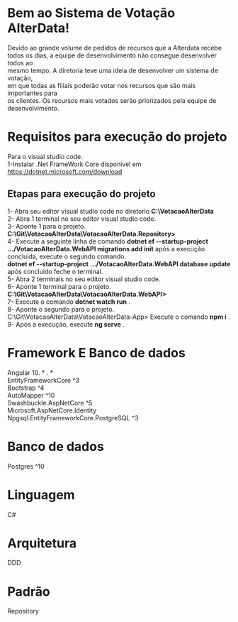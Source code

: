 
<h1 id="bem-ao-sistema-de-votação-alterdata">Bem ao Sistema de Votação AlterData!</h1>
<p>Devido ao grande volume de pedidos de recursos que a Alterdata recebe<br>
todos os dias, a equipe de desenvolvimento não consegue desenvolver todos ao<br>
mesmo tempo. A diretoria teve uma ideia de desenvolver um sistema de votação,<br>
em que todas as filiais poderão votar nos recursos que são mais importantes para<br>
os clientes. Os recursos mais votados serão priorizados pela equipe de<br>
desenvolvimento.</p>
<h1 id="requisitos-para-execução-do-projeto">Requisitos para execução do projeto</h1>
<p>Para o visual studio code.<br>
1-Instalar .Net FrameWork Core disponivel em <a href="https://dotnet.microsoft.com/download">https://dotnet.microsoft.com/download</a></p>
<h2 id="etapas-para-execução-do-projeto">Etapas para execução do projeto</h2>
<p>1- Abra seu editor visual studio code no diretorio <strong>C:\VotacaoAlterData</strong><br>
2- Abra 1 terminal no seu editor visual studio code.<br>
3- Aponte 1 para o projeto. <strong>C:\Git\VotacaoAlterData\VotacaoAlterData.Repository&gt;</strong><br>
4- Execute a seguinte linha de comando <strong>dotnet ef --startup-project …/VotacaoAlterData.WebAPI migrations add init</strong> após a execução concluida, execute o segundo comando.<br>
<strong>dotnet ef --startup-project …/VotacaoAlterData.WebAPI database update</strong> após concluido feche o terminal.<br>
5- Abra 2 terminais no seu editor visual studio code.<br>
6- Aponte 1 terminal para o projeto. <strong>C:\Git\VotacaoAlterData\VotacaoAlterData.WebAPI&gt;</strong><br>
7- Execute o comando <strong>dotnet watch run</strong> .<br>
8- Aponte o segundo para o projeto. C:\Git\VotacaoAlterData\VotacaoAlterData-App&gt; Execute o comando <strong>npm i</strong> .<br>
9- Após a execução, execute <strong>ng serve</strong> .</p>
<h1 id="framework-e-banco-de-dados">Framework E Banco de dados</h1>
<p>Angular 10. * . *<br>
EntityFrameworkCore ^3<br>
Bootstrap ^4<br>
AutoMapper ^10<br>
Swashbuckle.AspNetCore ^5<br>
Microsoft.AspNetCore.Identity<br>
Npgsql.EntityFrameworkCore.PostgreSQL ^3</p>
<h1 id="banco-de-dados">Banco de dados</h1>
<p>Postgres ^10</p>
<h1 id="linguagem">Linguagem</h1>
<p>C#</p>
<h1 id="rquitetura">Arquitetura</h1>
<p>DDD</p>
<h1 id="padrao">Padrão</h1>
<p>Repository</p>

